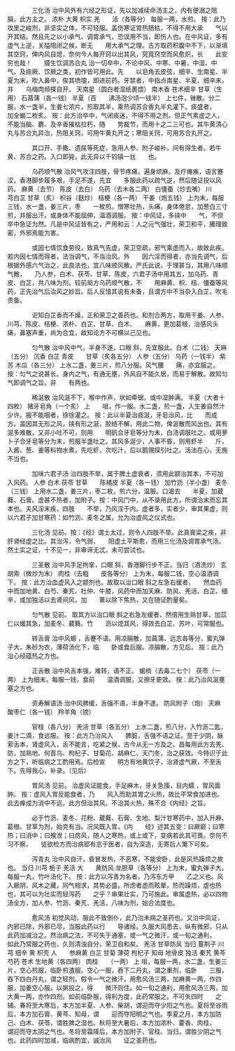<!-- { "loadSidebar": true } -->
　　　　三化汤 治中风外有六经之形证，先以加减续命汤主之，内有便溺之阻膈，此方主之。 浓朴 大黄 枳实 羌　　活（各等分） 每服一两，水煎。 按：此乃攻里之峻剂，非坚实之体，不可轻服。盖伤寒证胃热肠枯，不得不用大承　　气以开其结。然且先之以小承气、调胃承气，恐误用不当，即伤人也。在中风证，多有虚气上逆，关隘阻闭之候，断无　　用大承气之理。古方取药积腹中不下，以渐填其空窍，俾内风自熄，奈何今人每开窍以出其风，究竟窍空而风愈炽，长　　此安穷也哉！　　摄生饮调苏合丸 治一切卒中，不论中风、中寒、中暑、中湿、中气。及痰厥、饮厥之类，初作皆可用此。先　　以皂角去皮弦，细辛、生南星、半夏为末，吹入鼻中，俟其喷嚏，即进前药。牙禁者，中指点南星、半夏、细辛末，并　　乌梅肉频搽自开。 天南星（圆白者湿纸裹煨） 南木香 苍术细辛 甘草（生用） 石菖蒲（各一钱） 半夏（百　　沸汤泡少顷一钱半） 上七件，锉散。分二服，水一盏半，生姜七浓片，煎取其半，乘热调苏合香丸半丸灌下。痰盛者，　　加全蝎二枚炙。 按：此方治卒中，气闭痰迷，不得不用之剂。但正气素虚之人，不能当脑、麝、及辛香摧枯拉朽，随　　势裁节，而用十之二三可也。其牛黄清心丸与苏合丸异治，热阻关窍，可用牛黄丸开之；寒阻关窍，可用苏合丸开之。

　　　　其口开、手撒、遗尿等死症，急用人参、附子峻补，间有得生者。若牛黄、苏合之药。入口即毙，此无异以千钧镇一丝　　也。

　　　　乌药顺气散 治风气攻注四肢，骨节疼痛，遍身顽麻。及疗瘫痪，语言蹇涩，香港脚步履多艰，手足不遂，先宜　　多服此药以疏气逆，然后随证投以风药。 麻黄（去节） 陈皮（去白） 乌药（去木各二两） 白僵蚕（炒去嘴） 川　　芎白芷 甘草（炙） 枳谷（麸炒） 桔梗（各一两） 干姜（炮五钱） 上为末，每服三钱，水一盏，姜三片，枣　　一枚煎。憎寒壮热，头痛，身体倦怠，加葱白三寸煎，并服出汗。或身体不能屈伸，温酒调服。 按：中风证，多挟中　　气，不但卒中急证为然。凡是中风证皆有之，严用和云：人之元气强壮，荣卫和平，腠理致密，外邪焉能为害。

　　　　或因七情饮食劳役，致真气先虚，荣卫空疏，邪气乘虚而入，故致此疾。若内因七情而得者，法当调气，不当治风。外　　因六淫而得者，亦当先调气，后根据外感六气治之，此良法也，宜八味顺风散。严氏此说，于理甚当，其用八味顺气散，　　乃人参，白术、茯苓、甘草、陈皮，六君子汤中用其五，加乌药、青皮、白芷，共八味为剂。较前局方乌药顺气散，不　　用麻黄、枳、桔、僵蚕等风药，正先治气后治风之妙旨。后人反惜其说有未备，且谓方中不当杂入白芷，吹毛责备。

　　　　讵知白芷香而不燥，正和荣卫之善药也。和剂合两方，取用干姜、人参、川芎、陈皮、桔梗、浓朴、白芷、甘草、白术、　　麻黄，更加葛根，治感风头痛，鼻塞声重，尚为合宜，故知论方不可横以己见也。

　　　　匀气散 治中风中气，半身不遂，口眼 斜，先宜服此。白术（二钱） 天麻（五分） 沉香 白芷 青皮　　甘草（炙各五分） 人参（五分） 乌药（一钱半） 紫苏 木瓜（各三分） 上水二盏，姜三片，煎八分服。风气腰　　痛，亦宜服之。 按：匀气之说甚长。身内之气，有通无壅，外风自不能久居，而易于解散。故知匀气即调气之旨，非　　有两也。

　　　　稀涎散 治风涎不下，喉中作声，状如牵锯，或中湿肿满。 半夏（大者十四枚） 猪牙皂角（一个炙） 上　　咀，作一服。水二盏，煎一盏，入生姜自然汁少许。服不能咽者，徐徐灌之。 按：此以半夏治痰涎，牙皂治风，比　　而成方。盖因其无形之风，挟有形之涎，胶结不解，用此二物，俾涎散而风出也。其有涎多难散，又非小吐不可，则用　　明矾合牙皂等分为末，白汤调服吐之。或用萝卜子合牙皂等分为末，煎服半盏吐之。其风多涎少，人事不昏，则用虾半　　斤，入酱、葱、姜等料物水煮，先吃虾，次吃汁，后以鹅翎探引吐之。活法在心，无施不当也。

　　　　加味六君子汤 治四肢不举，属于脾土虚衰者，须用此颛治其本，不可加入风药。 人参 白术 茯苓 甘草　　陈橘皮 半夏（各一钱） 加竹沥（半小盏） 麦冬（三钱） 上用水二盏，姜三片，枣二枚，煎六分，温服。口渴去　　半夏，加葳蕤、石膏。虚甚不热者，加附子。按：中风门中，从不录用此方，所谓治末而忘其本也。夫风淫末疾，四肢　　不举，乃风淫于内。虚者多，实者少，审其果虚，则以六君子加甘寒药：如竹沥、麦冬之属，允为治虚风之仪式也。

　　　　三化汤 见前。按：《经》谓土太过，则令人四肢不举。此真膏梁之疾，非肝肾经虚之比。其治泻，令气弱，　　阳虚土平斯愈，而用三化汤及调胃承气汤。然土实之证，十不见一，非审谛无忒，未可尝试也。

　　　　三圣散 治中风手足拘挛，口眼 斜，香港脚行步不正。当归（酒洗炒） 玄胡索（微炒为末） 肉桂（去粗　　皮各等分） 上为末，每服二钱，空心温酒调下。 按：此方治血虚风入之颛剂也。故取以治口眼 斜之左急右缓者，　　然血药中而加地黄、白芍、秦艽、杜仲、牛膝，风药中而加天麻、防风、羌活、白芷、细辛，或加独活以去肾间风，加　　萆以除下焦热，又在随证酌量矣。

　　　　匀气散 见前。 取其方以治口眼 斜之右急左缓者，然倍用生熟甘草，加苡仁以缓其急，加麦冬、葳蕤、竹　　沥以熄其风，得效去白芷、苏叶，可常服也。

　　　　转舌膏 治中风螈 ，舌蹇不语。用凉膈散，加菖蒲、远志各等分，蜜丸弹子大，朱砂为衣，薄荷汤化下，临　　卧或食后服。凉膈散，方见后。 按：此乃治心经蕴热之方也。

　　　　正舌散 治中风舌本强，难转，语不正。 蝎梢（去毒二七个） 茯苓（一两） 上为细末。每服一钱，食前　　温酒调服，又擦牙更效。 按：此乃治风涎壅塞之方也。

　　　　资寿解语汤 治中风脾缓，舌强不语，半身不遂。 防风附子（炮） 天麻 酸枣仁（各一钱） 羚羊角（镑）

　　　　官桂（各八分） 羌活 甘草（各五分） 上水二盏，煎八分，入竹沥二匙，姜汁二滴，食远服。 按：此方乃治风入　　脾脏，舌强不语之证。至于少阴，脉萦舌本，肾虚风入，舌不能言，吃紧之候，古今从无一方及之。昌每用此方去羌、　　防，加熟地、何首乌、枸杞子、甘菊花、胡麻仁、天门冬，治之获效。今特识于此方之下，听临病之工酌用焉。后检宣　　明方有地黄饮子，治肾虚气厥，不至舌下。先得我心，补录。（见后）

　　　　胃风汤 见前。 治虚风证能食，手足麻木，牙关急搐，目内蠕 ，胃风面肿。 按：虚风入胃反能食者，乃　　风入而助其胃之火热，故比平常食加进也。此去瘅成为消中不远，此方但治其风，不治其火热，殊不合《内经》之旨。

　　　　必于竹沥、麦冬、花粉、葳蕤、石膏、生地、梨汁甘寒药中，加入升麻、葛根、甘草为剂，始克有当。况风既入胃，《内　　经》述其五变：曰厥巅；曰寒热；曰消中；曰飧泄；曰疠风，随人之寒热，或上或下，变病若此其可畏。奈何不习不察，　　徒欲检方而治病耶有志于医者，自为深造，无寄后人篱下可矣。

　　　　泻青丸 治中风自汗，昏冒发热，不恶寒，不能安卧，此是风热躁烦之故也。 当归 川芎 栀子 羌活 大　　黄防风 龙胆草（各等分） 上为末，蜜丸弹子大。每服一丸，竹叶汤化下。 按：此方以泻青为名者，乃泻东方甲　　乙之义也。风入厥阴，风木之藏，同气相求，其势必盛。所虑者虚而眩晕，热而躁烦，虚也热也，其可以为壮实而轻泻药　　之乎？审果壮实，乃可施此。审属虚热，必以四物汤全方，加人参、竹沥、秦艽、羌活，八味为剂，始合法度也。

　　　　愈风汤 初觉风动，服此不致倒仆，此乃治未病之圣药也。又治中风证，内邪已除，外邪已尽，当服此药以行　　导诸经。久服大风悉去，纵有微邪，只从此药加减治之。然治病之法，不可失于通塞，或一气之微汗，或一旬之通利，　　如此乃常服之药也，久则清浊自分，荣卫自和矣。 羌活 甘草防风 当归 蔓荆子 川芎 细辛 黄 枳壳 人　　参麻黄 白芷 甘菊 薄荷 枸杞子 知母 地骨皮 独活 秦艽 黄芩 芍药 苍术 生地黄（各四两） 肉桂　　（一两） 上 咀，每服一两，水二盏，生姜三片，空心煎服，临卧煎渣服。空心一服，吞下二丹丸，谓之重剂，临卧　　三服，吞下四白丹丸，谓之轻剂。假令一气之微汗，用愈风汤三两，加麻黄一两，作四服，加姜空心服。以粥投之，得　　微汗则住。如一旬之通利，用愈风汤三两，加大黄一两，亦作四剂。如前临卧服，得利为度，此药常服之。不可失四时　　之辅。春将至大寒后，本方加半夏、人参、柴胡，谓迎而夺少阳之气也。夏将至谷雨后，本方加石膏、黄芩、知母，谓　　迎而夺阳明之气也。季夏之月，本方加防己、白术、茯苓，谓胜脾之湿也。秋将至大暑后，本方加浓朴、藿香、肉桂，　　谓迎而夺太阴之气也。冬将至霜降后，本方加附子、官桂、当归，谓胜少阴之气也。此药四时加减，临病酌宜，诚治风　　证之圣药也。


